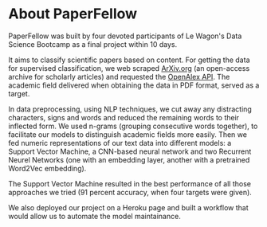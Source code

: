 # About PaperFellow

PaperFellow was built by four devoted participants of Le Wagon's Data Science Bootcamp as a final project within 10 days.

It aims to classify scientific papers based on content. For getting the data for supervised classification, we web scraped [ArXiv.org](arxiv.org) (an open-access archive for scholarly articles) and requested the [OpenAlex API](https://en.wikipedia.org/wiki/Our_Research#OpenAlex). The academic field delivered when obtaining the data in PDF format, served as a target.

In data preprocessing, using NLP techniques, we cut away any distracting characters, signs and words and reduced the remaining words to their inflected form. We used n-grams (grouping consecutive words together), to facilitate our models to distinguish academic fields more easily. Then we fed numeric representations of our text data into different models: a Support Vector Machine, a CNN-based neural network and two Recurrent Neurel Networks (one with an embedding layer, another with a pretrained Word2Vec embedding).

The Support Vector Machine resulted in the best performance of all those approaches we tried (91 percent accuracy, when four targets were given).

We also deployed our project on a Heroku page and built a workflow that would allow us to automate the model maintainance.
